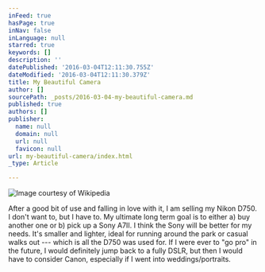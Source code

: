 ```yaml
---
inFeed: true
hasPage: true
inNav: false
inLanguage: null
starred: true
keywords: []
description: ''
datePublished: '2016-03-04T12:11:30.755Z'
dateModified: '2016-03-04T12:11:30.379Z'
title: My Beautiful Camera
author: []
sourcePath: _posts/2016-03-04-my-beautiful-camera.md
published: true
authors: []
publisher:
  name: null
  domain: null
  url: null
  favicon: null
url: my-beautiful-camera/index.html
_type: Article

---
```

![Image courtesy of Wikipedia](https://the-grid-user-content.s3-us-west-2.amazonaws.com/aa657a0b-4b5b-48d4-89dd-0dcde6cfafa3.jpg)

After a good bit of use and falling in love with it, I am selling my Nikon D750\. I don't want to, but I have to. My ultimate long term goal is to either a) buy another one or b) pick up a Sony A7II. I think the Sony will be better for my needs. It's smaller and lighter, ideal for running around the park or casual walks out --- which is all the D750 was used for. If I were ever to "go pro" in the future, I would definitely jump back to a fully DSLR, but then I would have to consider Canon, especially if I went into weddings/portraits.